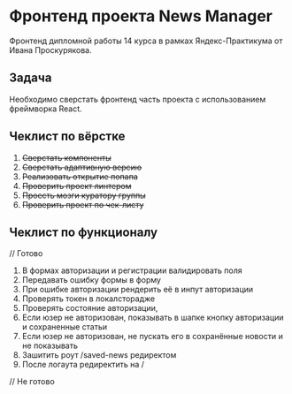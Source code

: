 # Фронтенд проекта News Manager

Фронтенд дипломной работы 14 курса в рамках Яндекс-Практикума от Ивана Проскурякова.

## Задача

Необходимо сверстать фронтенд часть проекта с использованием фреймворка React.

## Чеклист по вёрстке

1. ~~Сверстать компоненты~~
1. ~~Сверстать адаптивную версию~~
1. ~~Реализовать открытие попапа~~
1. ~~Проверить проект линтером~~
1. ~~Проесть мозги куратору группы~~
1. ~~Проверить проект по чек-листу~~

## Чеклист по функционалу
// Готово
1. В формах авторизации и регистрации валидировать поля
1. Передавать ошибку формы в форму
1. При ошибке авторизации рендерить её в инпут авторизации
1. Проверять токен в локалсторадже
1. Проверять состояние авторизации,
2. Если юзер не авторизован, показывать в шапке кнопку авторизации и сохраненные статьи
2. Если юзер не авторизован, не пускать его в сохранённые новости и не показывать
1. Зашитить роут /saved-news редиректом
1. После логаута редиректить на /

// Не готово
